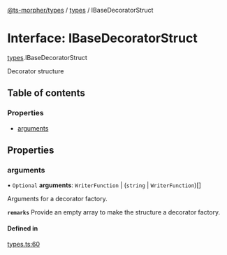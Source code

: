 [@ts-morpher/types](../README.md) / [types](../modules/types.md) / IBaseDecoratorStruct

# Interface: IBaseDecoratorStruct

[types](../modules/types.md).IBaseDecoratorStruct

Decorator structure

## Table of contents

### Properties

- [arguments](types.IBaseDecoratorStruct.md#arguments)

## Properties

### arguments

• `Optional` **arguments**: `WriterFunction` \| (`string` \| `WriterFunction`)[]

Arguments for a decorator factory.

**`remarks`** Provide an empty array to make the structure a decorator factory.

#### Defined in

[types.ts:60](https://github.com/linbudu599/morpher/blob/4a52d4d/packages/types/src/types.ts#L60)
